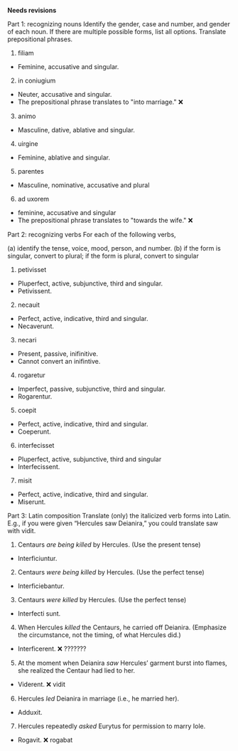 **Needs revisions**

Part 1: recognizing nouns
Identify the gender, case and number, and gender of each noun. If there are multiple possible forms, list all options. Translate prepositional phrases.

1. filiam
  - Feminine, accusative and singular.
2. in coniugium
  - Neuter, accusative and singular.
  - The prepositional phrase translates to "into marriage." ❌
3. animo
  - Masculine, dative, ablative and singular.
4. uirgine
  - Feminine, ablative and singular.
5. parentes
  - Masculine, nominative, accusative and plural
6. ad uxorem
  - feminine, accusative and singular
  - The prepositional phrase translates to "towards the wife." ❌ 

Part 2: recognizing verbs
For each of the following verbs,

(a) identify the tense, voice, mood, person, and number. (b) if the form is singular, convert to plural; if the form is plural, convert to singular 

1. petivisset
  - Pluperfect, active, subjunctive, third and singular.
  - Petivissent.
2. necauit
  - Perfect, active, indicative, third and singular.
  - Necaverunt.
3. necari
  - Present, passive, inifinitive.
  - Cannot convert an inifintive.
4. rogaretur
  - Imperfect, passive, subjunctive, third and singular.
  - Rogarentur.
5. coepit
  - Perfect, active, indicative, third and singular.
  - Coeperunt.
6. interfecisset
  - Pluperfect, active, subjunctive, third and singular
  - Interfecissent.
7. misit
  - Perfect, active, indicative, third and singular.
  - Miserunt.

Part 3: Latin composition
Translate (only) the italicized verb forms into Latin. E.g., if you were given “Hercules saw Deianira,” you could translate saw with vidit.

1. Centaurs *are being killed* by Hercules. (Use the present tense)
  - Interficiuntur.
2. Centaurs *were being killed* by Hercules. (Use the perfect tense)
  - Interficiebantur.
3. Centaurs *were killed* by Hercules. (Use the perfect tense)
  - Interfecti sunt.
4. When Hercules *killed* the Centaurs, he carried off Deianira. (Emphasize the circumstance, not the timing, of what Hercules did.)
  - Interficerent.  ❌ ???????
5. At the moment when Deianira *saw* Hercules’ garment burst into flames, she realized the Centaur had lied to her.
  - Viderent. ❌ vidit
6. Hercules *led* Deianira in marriage (i.e., he married her).
  - Adduxit.
7. Hercules repeatedly *asked* Eurytus for permission to marry Iole.
  - Rogavit. ❌ rogabat
